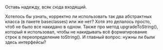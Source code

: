 Оставь надежду, всяк сюда входящий.

Хотелось бы узнать, корректно ли использовать так два абстрактных
класса (в пакете baseclasses) или же нет? Хотя это делалось просто, 
чтоб не было все накидано в одном.
Также про метод upgradeToString(), который я использовал, чтобы не накидывать
всё форматирование строк в переопределение toString().
И главный вопрос: нужны ли были здесь интерфейсы?


